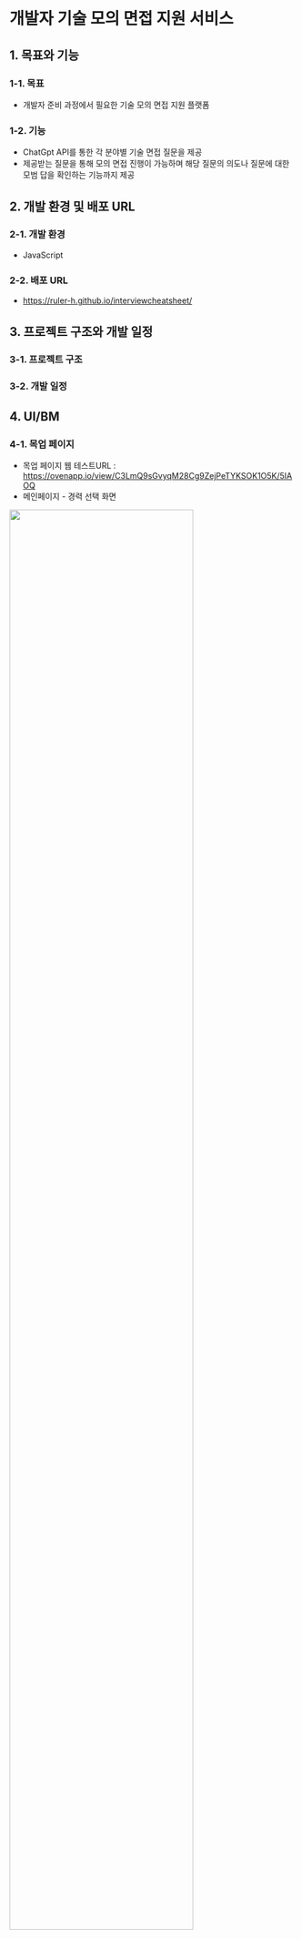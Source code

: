 # 개발자 기술 모의 면접 지원 서비스

## 1. 목표와 기능
### 1-1. 목표
- 개발자 준비 과정에서 필요한 기술 모의 면접 지원 플랫폼
### 1-2. 기능
- ChatGpt API를 통한 각 분야별 기술 면접 질문을 제공
- 제공받는 질문을 통해 모의 면접 진행이 가능하며 해당 질문의 의도나 질문에 대한 모범 답을 확인하는 기능까지 제공
## 2. 개발 환경 및 배포 URL
### 2-1. 개발 환경
- JavaScript
### 2-2. 배포 URL
- https://ruler-h.github.io/interviewcheatsheet/
## 3. 프로젝트 구조와 개발 일정
### 3-1. 프로젝트 구조
### 3-2. 개발 일정
## 4. UI/BM
### 4-1. 목업 페이지
- 목업 페이지 웹 테스트URL : https://ovenapp.io/view/C3LmQ9sGvyqM28Cg9ZejPeTYKSOK1O5K/5IAOQ
- 메인페이지 - 경력 선택 화면
<img src="./assets/images/01_main Page.png" width="80%">

- 메인페이지 - 분야 선택 화면
<img src="./assets/images/02_main Page - after click career.png" width="80%">

- 모의 면접 시작 화면
<img src="./assets/images/03_main Page - after click part.png" width="80%">

- 모의 면접 첫 질문 화면
<img src="./assets/images/04_main Page - Mock Interview.png" width="80%">

- 모의 면접 첫 결과 화면
<img src="./assets/images/05_main Page - after submit answer.png" width="80%">

- 모의 면접 첫 결과 즐겨찾기 등록 화면
<img src="./assets/images/06_main Page - after click to star.png" width="80%">

- 모의 면접 마지막 질문 화면
<img src="./assets/images/07_main Page - Mock Interview - last question.png" width="80%">

- 모의 면접 마지막 질문 결과 화면
<img src="./assets/images/08_main Page - after submit answer for last question.png" width="80%">

- 모의 면접 결과 화면
<img src="./assets/images/09_main Page - Mock Interview Result.png" width="80%">

- CheatSheet 화면 1
<img src="./assets/images/10_BE Cheat Sheet Page 1.png" width="80%">

- CheatSheet 화면 2
<img src="./assets/images/11_BE Cheat Sheet Page 2.png" width="80%">

- OnlyForMe(즐겨찾기 페이지) 화면
<img src="./assets/images/12_Only For Me Page.png" width="80%">

## 5. 기능
### 5-1. 기능 목록
<img src="./assets/images/function_list_v1.1.png" width="80%">

### 5-2. 메인 기능
### 5-3. 추가 기능
## 6. 개발하면서 느낀점
